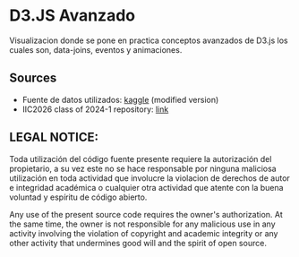 # D3.JS Avanzado
Visualizacion donde se pone en practica conceptos avanzados de D3.js los cuales son, data-joins, eventos y animaciones.

## Sources
* Fuente de datos utilizados: [kaggle](https://www.kaggle.com/datasets/shiddharthsaran/dragon-ball-dataset) (modified version)
* IIC2026 class of 2024-1 repository: [link](https://puc-infovis.github.io/version-2024-1/)

## LEGAL NOTICE:
Toda utilización del código fuente presente requiere la autorización del propietario, a su vez este no se hace responsable por ninguna maliciosa utilización en toda actividad que involucre la violacion de derechos de autor e integridad académica o cualquier otra actividad que atente con la buena voluntad y espíritu de código abierto.

Any use of the present source code requires the owner's authorization. At the same time, the owner is not responsible for any malicious use in any activity involving the violation of copyright and academic integrity or any other activity that undermines good will and the spirit of open source.
